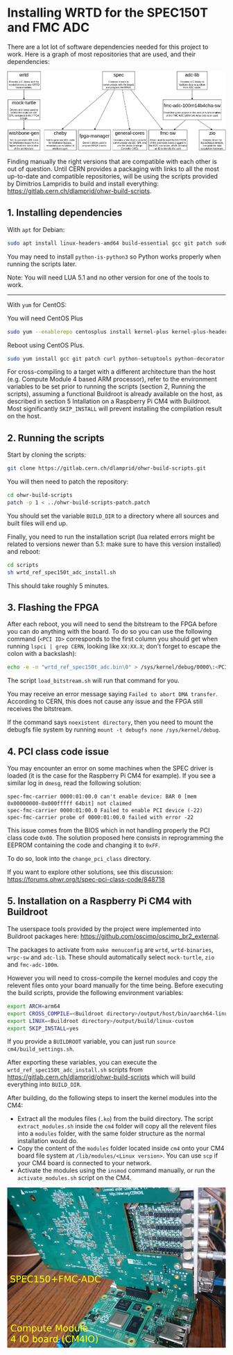 # Installing WRTD for the SPEC150T and FMC ADC

There are a lot lot of software dependencies needed for this project to work.
Here is a graph of most repositories that are used, and their dependencies:

<img src="dependencies.png">

Finding manually the right versions that are compatible with each other is out of question.
Until CERN provides a packaging with links to all the most up-to-date and compatible repositories, will be using the scripts provided by Dimitrios Lampridis to build and install everything:
https://gitlab.cern.ch/dlamprid/ohwr-build-scripts.

## 1. Installing dependencies 

With `apt` for Debian:
```bash
sudo apt install linux-headers-amd64 build-essential gcc git patch sudo curl lua5.1 python-setuptools python-yaml python-decorator libreadline-dev
```
You may need to install `python-is-python3` so Python works properly when running the scripts later.

Note: You will need LUA 5.1 and no other version for one of the tools to work.

---

With `yum` for CentOS:

You will need CentOS Plus
```bash
sudo yum --enablerepo centosplus install kernel-plus kernel-plus-headers kernel-plus-devel
```
Reboot using CentOS Plus.
```bash
sudo yum install gcc git patch curl python-setuptools python-decorator python-yaml readline-devel
```

For cross-compiling to a target with a different architecture than the host (e.g. Compute Module 4 based ARM processor), refer to the environment variables to be set prior to running the scripts (section 2, Running the scripts), assuming a functional Buildroot is already available on the host, as described in section 5 Intallation on a Raspberry Pi CM4 with Buildroot. Most significantly ``SKIP_INSTALL`` will prevent installing the compilation result on the host.

## 2. Running the scripts

Start by cloning the scripts:
```bash
git clone https://gitlab.cern.ch/dlamprid/ohwr-build-scripts.git
```

You will then need to patch the repository:
```bash
cd ohwr-build-scripts
patch -p 1 < ../ohwr-build-scripts-patch.patch
```

You should set the variable `BUILD_DIR` to a directory where all sources and built files will end up.

Finally, you need to run the installation script (lua related errors might be related to versions newer than 5.1: make sure to have this version
installed) and reboot:
```bash
cd scripts
sh wrtd_ref_spec150t_adc_install.sh
```
This should take roughly 5 minutes.

## 3. Flashing the FPGA

After each reboot, you will need to send the bitstream to the FPGA before you can do anything with the board.
To do so you can use the following command (`<PCI ID>` corresponds to the first column you should get when running `lspci | grep CERN`, looking like `XX:XX.X`; don't forget to escape the colon with a backslash):
```bash
echo -e -n "wrtd_ref_spec150t_adc.bin\0" > /sys/kernel/debug/0000\:<PCI ID>/fpga_firmware
```
The script `load_bitstream.sh` will run that command for you.

You may receive an error message saying `Failed to abort DMA transfer`. According to CERN, this does not cause any issue and the FPGA still receives the bitstream.

If the command says `noexistent directory`, then you need to mount the debugfs file system by running `mount -t debugfs none /sys/kernel/debug`.

## 4. PCI class code issue

You may encounter an error on some machines when the SPEC driver is loaded (it is the case for the Raspberry Pi CM4 for example).
If you see a similar log in `dmesg`, read the following solution:
```
spec-fmc-carrier 0000:01:00.0 can't enable device: BAR 0 [mem 0x00000000-0x000fffff 64bit] not claimed
spec-fmc-carrier 0000:01:00.0 Failed to enable PCI device (-22)
spec-fmc-carrier probe of 0000:01:00.0 failed with error -22
```
This issue comes from the BIOS which in not handling properly the PCI class code `0x00`.
The solution proposed here consists in reprogramming the EEPROM containing the code and changing it to `0xFF`.

To do so, look into the `change_pci_class` directory.

If you want to explore other solutions, see this discussion:
https://forums.ohwr.org/t/spec-pci-class-code/848718

## 5. Installation on a Raspberry Pi CM4 with Buildroot

The userspace tools provided by the project were implemented into Buildroot packages here:
https://github.com/oscimp/oscimp_br2_external.

The packages to activate from `make menuconfig` are `wrtd`, `wrtd-binaries`, ``wrpc-sw`` and `adc-lib`.
These should automatically select `mock-turtle`, `zio` and `fmc-adc-100m`.

However you will need to cross-compile the kernel modules and copy the relevent files onto your board manually for the time being.
Before executing the build scripts, provide the following environment variables:
```bash
export ARCH=arm64
export CROSS_COMPILE=<Buildroot directory>/output/host/bin/aarch64-linux-
export LINUX=<Buildroot directory>/output/build/linux-custom
export SKIP_INSTALL=yes
```
If you provide a `BUILDROOT` variable, you can just run `source cm4/build_settings.sh`.

After exporting these variables, you can execute the `wrtd_ref_spec150t_adc_install.sh` scripts from https://gitlab.cern.ch/dlamprid/ohwr-build-scripts which will build everything into `BUILD_DIR`.

After building, do the following steps to insert the kernel modules into the CM4:
- Extract all the modules files (`.ko`) from the build directory. The script `extract_modules.sh` inside the `cm4` folder will copy all the relevent files into a `modules` folder, with the same folder structure as the normal installation would do.
- Copy the content of the `modules` folder located inside `cm4` onto your CM4 board file system at `/lib/modules/<Linux version>`. You can use `scp` if your CM4 board is connected to your network.
- Activate the modules using the `insmod` command manually, or run the `activate_modules.sh` script on the CM4.

<img src="SPEC150_on_CM4IO.png">

